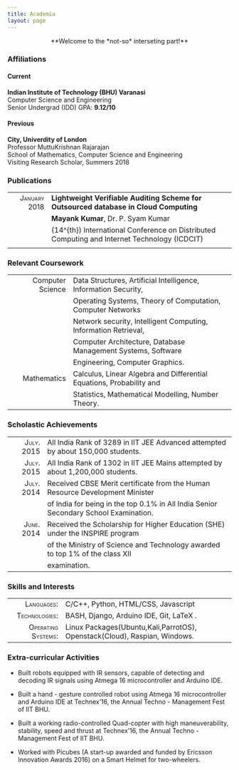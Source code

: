 ```yaml
---
title: Academia
layout: page
---
```

<p align="center"> **Welcome to the *not-so* interseting part!** </p>

### Affiliations

#### Current

**Indian Institute of Technology (BHU) Varanasi** </br>
<a style="text-decoration:none" href="https://iitbhu.ac.in/dept/cse">Computer Science and Engineering</a> </br>
Senior Undergrad (IDD)  <span class="smallcaps">GPA</span>: **9.12/10**

#### Previous 

**City, Univerdity of London**     
<a style="text-decoration:none" href="https://www.city.ac.uk/people/academics/muttukrishnan-rajarajane"> Professor MuttuKrishnan Rajarajan</a> </br>
School of Mathematics, Computer Science and Engineering </br>
Visiting Research Scholar, Summers 2018



### Publications

|                                             |                                                                                                |
| ------------------------------------------: | :--------------------------------------------------------------------------------------------- |
| <span class="smallcaps">January 2018</span> | **Lightweight Verifiable Auditing Scheme for Outsourced database in Cloud Computing**          |
|                                             | **Mayank Kumar**, Dr. P. Syam Kumar                                                            |
|                                             | \(14^{th}\) International Conference on Distributed Computing and Internet Technology (ICDCIT) |
|                                             |                                                                                                |

### Relevant Coursework

|                  |                                                                      |
| ---------------: | :------------------------------------------------------------------- |
| Computer Science | Data Structures, Artificial Intelligence, Information Security,      |
|                  | Operating Systems, Theory of Computation, Computer Networks          |
|                  | Network security, Intelligent Computing, Information Retrieval,      |
|                  | Computer Architecture, Database Management Systems, Software         |
|                  | Engineering, Computer Graphics.                                      |
|      Mathematics | Calculus, Linear Algebra and Differential Equations, Probability and |
|                  | Statistics, Mathematical Modelling, Number Theory.                   |

### Scholastic Achievements

|                                           |                                                                                      |
| ----------------------------------------: | :----------------------------------------------------------------------------------- |
| <span class="smallcaps">July.</span> 2015 | All India Rank of 3289 in IIT JEE Advanced attempted by about 150,000 students.      |
| <span class="smallcaps">July.</span> 2015 | All India Rank of 1302 in IIT JEE Mains attempted by about 1,200,000 students.       |
| <span class="smallcaps">July.</span> 2014 | Received CBSE Merit certificate from the Human Resource Development Minister         |
|                                           | of India for being in the top 0.1% in All India Senior Secondary School Examination. |
| <span class="smallcaps">June.</span> 2014 | Received the Scholarship for Higher Education (SHE) under the INSPIRE program        |
|                                           | of the Ministry of Science and Technology awarded to top 1% of the class XII         |
|                                           | examination.                                                                         |

### Skills and Interests

|                                                   |                                                                           |
| ------------------------------------------------: | :------------------------------------------------------------------------ |
|         <span class="smallcaps">Languages:</span> | C/C++, Python, HTML/CSS, Javascript                                       |
|      <span class="smallcaps">Technologies:</span> | BASH, Django, Arduino IDE, Git, LaTeX .                                   |
| <span class="smallcaps">Operating Systems:</span> | Linux Packages(Ubuntu,Kali,ParrotOS), Openstack(Cloud), Raspian, Windows. |

### Extra-curricular Activities

  - Built robots equipped with IR sensors, capable of detecting and
    decoding IR signals using Atmega 16 microcontroller and Arduino IDE.

  - Built a hand - gesture controlled robot using Atmega 16
    microcontroller and Arduino IDE at Technex’16, the Annual Techno -
    Management Fest of IIT BHU.

  - Built a working radio-controlled Quad-copter with high
    maneuverability, stability, speed and thrust at Technex’16, the
    Annual Techno - Management Fest of IIT BHU.

  - Worked with Picubes (A start-up awarded and funded by Ericsson
    Innovation Awards 2016) on a Smart Helmet for two-wheelers.
